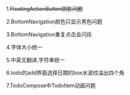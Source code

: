 1.~~FloatingActionButton阴影问题~~

2.BottomNavigation颜色只显示黑色问题

3.BottomNavigation重复点击会闪烁

4.字体大小统一

5.中英文翻译,字符串统一

6.todo的add界面选择日期的box水波纹溢出四个角

7.TodoCompose中TodoItem动画问题